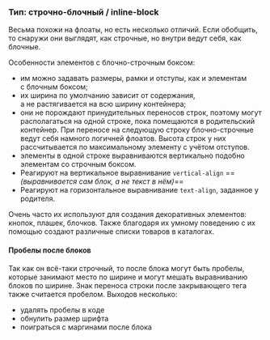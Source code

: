 ### Тип: строчно-блочный / inline-block
Весьма похожи на флоаты, но есть несколько отличий. Если обобщить, то снаружи они выглядят, как строчные, но внутри ведут себя, как блочные.

Особенности элементов с блочно-строчным боксом:
- им можно задавать размеры, рамки и отступы, как и элементам с блочным боксом;
- их ширина по умолчанию зависит от содержания, а не растягивается на всю ширину контейнера;
- они не порождают принудительных переносов строк, поэтому могут располагаться на одной строке, пока помещаются в родительский контейнер. При переносе на следующую строку блочно-строчные ведут себя намного логичней флоатов. Высота строк у них рассчитывается по максимальному элементу с учётом отступов.
- элементы в одной строке выравниваются вертикально подобно элементам со строчным боксом.
- Реагируют на вертикальное выравнивание `vertical-align` ==*(выравнивается сам блок, а не текст в нём)*==
- Реагируют на горизонтальное выравнивание `text-align`, заданное у родителя.

Очень часто их используют для создания декоративных элементов: кнопок, плашек, блочков. Также благодаря их умному поведению с их помощью создают различные списки товаров в каталогах.

#### Пробелы после блоков
Так как он всё-таки строчный, то после блока могут быть пробелы, которые занимают место по ширине и могут мешать выравниванию блоков по ширине. Знак переноса строки после закрывающего тега также считается пробелом. Выходов несколько:
- удалять пробелы в коде
- обнулить размер шрифта
- поиграться с маргинами после блока